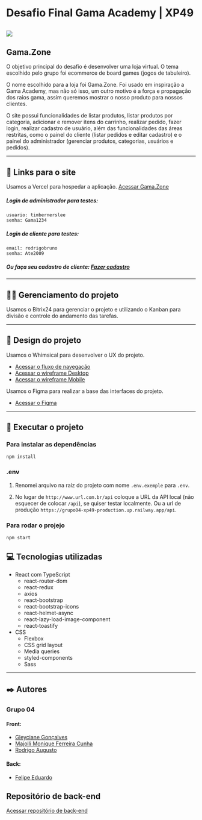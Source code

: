 # Desafio Final Gama Academy | XP49

## <img src="./public/favicon.ico" />

## Gama.Zone

O objetivo principal do desafio é desenvolver uma loja virtual. O tema escolhido pelo grupo foi ecommerce de board games (jogos de tabuleiro).

O nome escolhido para a loja foi Gama.Zone. Foi usado em inspiração a Gama Academy, mas não só isso, um outro motivo é a força e propagação dos raios gama, assim queremos mostrar o nosso produto para nossos clientes.

O site possui funcionalidades de listar produtos, listar produtos por categoria, adicionar e remover itens do carrinho, realizar pedido, fazer login, realizar cadastro de usuário, além das funcionalidades das áreas restritas, como o painel do cliente (listar pedidos e editar cadastro) e o painel do administrador (gerenciar produtos, categorias, usuários e pedidos).

---

## 🔗 Links para o site

Usamos a Vercel para hospedar a aplicação.
[Acessar Gama.Zone](https://desafio-4-grupo-4-front-end-ecommerce.vercel.app/)

##### Login de administrador para testes:

```
usuario: timbernerslee
senha: Gama1234
```

##### Login de cliente para testes:

```
email: rodrigobruno
senha: Ate2009
```

##### Ou faça seu cadastro de cliente: [Fazer cadastro](https://desafio-4-grupo-4-front-end-ecommerce.vercel.app/cadastrar)

---

## 🧑‍💼 Gerenciamento do projeto

Usamos o Bitrix24 para gerenciar o projeto e utilizando o Kanban para divisão e controle do andamento das tarefas.

---

## 🎨 Design do projeto

Usamos o Whimsical para desenvolver o UX do projeto.

-   [Acessar o fluxo de navegação](https://whimsical.com/ecommerce-mvp-fluxograma-HMMCCwFWu4on99LPYTWbTV)
-   [Acessar o wireframe Desktop](https://whimsical.com/ecommerce-mvp-wireframe-desktop-Jow7HdTzsktBvEBo9QgL8L)
-   [Acessar o wireframe Mobile](https://whimsical.com/ecommerce-mvp-wireframe-mobile-EkNbw41cPAfg74Mw1a37Kc)

Usamos o Figma para realizar a base das interfaces do projeto.

-   [Acessar o Figma](https://www.figma.com/file/RZbNsB5gatY0ci6cQwHJxY/Gama-Zone?type=design&node-id=0%3A1&mode=design&t=nqHLDULYD5ydOva9-1)

---

## 📁 Executar o projeto

### Para instalar as dependências

```
npm install
```

### .env

1. Renomei arquivo na raiz do projeto com nome `.env.exemple` para `.env`.

2. No lugar de `http://www.url.com.br/api` coloque a URL da API local (não esquecer de colocar `/api`), se quiser testar localmente. Ou a url de produção `https://grupo04-xp49-production.up.railway.app/api`.

### Para rodar o projejo

```
npm start
```

## 💻 Tecnologias utilizadas

-   React com TypeScript
    -   react-router-dom
    -   react-redux
    -   axios
    -   react-bootstrap
    -   react-bootstrap-icons
    -   react-helmet-async
    -   react-lazy-load-image-component
    -   react-toastify
-   CSS
    -   Flexbox
    -   CSS grid layout
    -   Media queries
    -   styled-components
    -   Sass

---

## ✒️ Autores

### Grupo 04

#### Front:

-   [Gleyciane Gonçalves](https://github.com/GleycianeG)
-   [Majolli Monique Ferreira Cunha](https://github.com/MajolliCunha)
-   [Rodrigo Augusto](https://github.com/rodrigobruno/)

#### Back:

-   [Felipe Eduardo](https://github.com/FelipeFreitasDev/)

## Repositório de back-end

[Acessar repositório de back-end](https://github.com/FelipeFreitasDev/ecommerceapi)
